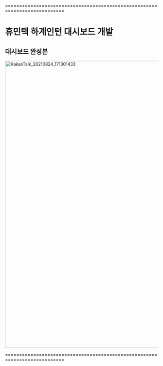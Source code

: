 ===========================================================================

# 휴민텍 하계인턴 대시보드 개발  
  
  
  
## 대시보드 완성본  
  
  
<img width="940" alt="KakaoTalk_20210824_171301433" src="https://user-images.githubusercontent.com/63439911/130581715-e39e7855-0c1d-405b-b48a-21823656ace9.png">

===========================================================================  




